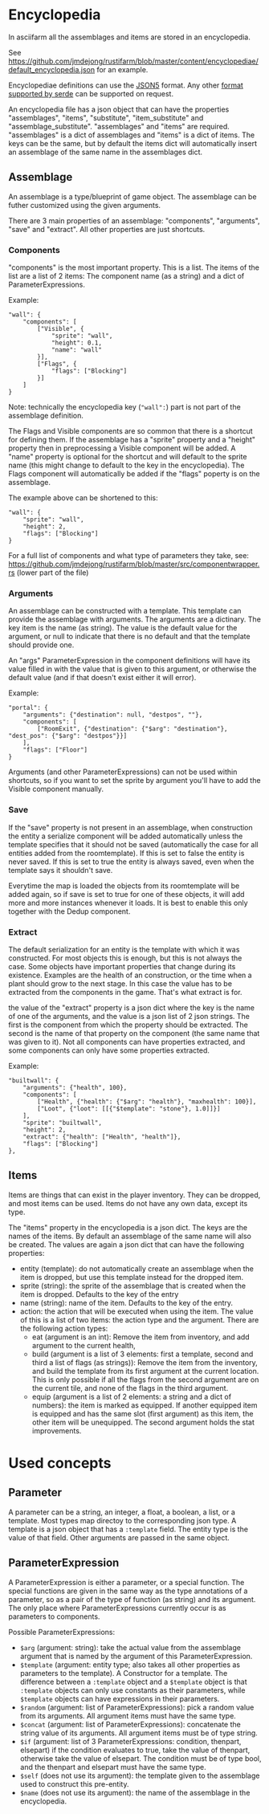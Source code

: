 
# Encyclopedia

In asciifarm all the assemblages and items are stored in an encyclopedia.

See https://github.com/jmdejong/rustifarm/blob/master/content/encyclopediae/default_encyclopedia.json for an example.

Encyclopediae definitions can use the [JSON5](https://json5.org/) format.
Any other [format supported by serde](https://serde.rs/#data-formats) can be supported on request.

An encyclopedia file has a json object that can have the properties "assemblages", "items", "substitute", "item_substitute" and "assemblage_substitute".
"assemblages" and "items" are required.
"assemblages" is a dict of assemblages and "items" is a dict of items.
The keys can be the same, but by default the items dict will automatically insert an assemblage of the same name in the assemblages dict.

## Assemblage

An assemblage is a type/blueprint of game object.
The assemblage can be futher customized using the given arguments.

There are 3 main properties of an assemblage: "components", "arguments", "save" and "extract".
All other properties are just shortcuts.

### Components

"components" is the most important property. This is a list.
The items of the list are a list of 2 items: The component name (as a string) and a dict of ParameterExpressions.

Example:

	"wall": {
		"components": [
			["Visible", {
				"sprite": "wall",
				"height": 0.1,
				"name": "wall"
			}],
			["Flags", {
				"flags": ["Blocking"]
			}]
		]
	}

Note: technically the encyclopedia key (`"wall":`) part is not part of the assemblage definition.

The Flags and Visible components are so common that there is a shortcut for defining them.
If the assemblage has a "sprite" property and a "height" property then in preprocessing a Visible component will be added.
A "name" property is optional for the shortcut and will default to the sprite name (this might change to default to the key in the encyclopedia).
The Flags component will automatically be added if the "flags" poperty is on the assemblage.

The example above can be shortened to this:

	"wall": {
		"sprite": "wall",
		"height": 2,
		"flags": ["Blocking"]
	}

For a full list of components and what type of parameters they take, see: https://github.com/jmdejong/rustifarm/blob/master/src/componentwrapper.rs (lower part of the file)

### Arguments

An assemblage can be constructed with a template.
This template can provide the assemblage with arguments.
The arguments are a dictinary.
The key item is the name (as string).
The value is the default value for the argument, or null to indicate that there is no default and that the template should provide one.

An "args" ParameterExpression in the component definitions will have its value filled in with the value that is given to this argument, or otherwise the default value (and if that doesn't exist either it will error).

Example: 

	"portal": {
		"arguments": {"destination": null, "destpos", ""},
		"components": [
			["RoomExit", {"destination": {"$arg": "destination"}, "dest_pos": {"$arg": "destpos"}}]
		],
		"flags": ["Floor"]
	}

Arguments (and other ParameterExpressions) can not be used within shortcuts, so if you want to set the sprite by argument you'll have to add the Visible component manually.


### Save

If the "save" property is not present in an assemblage, when construction the entity a serialize component will be added automatically unless the template specifies that it should not be saved (automatically the case for all entities added from the roomtemplate).
If this is set to false the entity is never saved.
If this is set to true the entity is always saved, even when the template says it shouldn't save.

Everytime the map is loaded the objects from its roomtemplate will be added again, so if save is set to true for one of these objects, it will add more and more instances whenever it loads. It is best to enable this only together with the Dedup component.

### Extract

The default serialization for an entity is the template with which it was constructed.
For most objects this is enough, but this is not always the case.
Some objects have important properties that change during its existence.
Examples are the health of an construction, or the time when a plant should grow to the next stage.
In this case the value has to be extracted from the components in the game. That's what extract is for.

the value of the "extract" property is a json dict where the key is the name of one of the arguments, and the value is a json list of 2 json strings.
The first is the component from which the property should be extracted. The second is the name of that property on the component (the same name that was given to it).
Not all components can have properties extracted, and some components can only have some properties extracted.

Example:

	"builtwall": {
		"arguments": {"health", 100},
		"components": [
			["Health", {"health": {"$arg": "health"}, "maxhealth": 100}],
			["Loot", {"loot": [[{"$template": "stone"}, 1.0]]}]
		],
		"sprite": "builtwall",
		"height": 2,
		"extract": {"health": ["Health", "health"]},
		"flags": ["Blocking"]
	},

## Items

Items are things that can exist in the player inventory.
They can be dropped, and most items can be used.
Items do not have any own data, except its type.

The "items" property in the encyclopedia is a json dict.
The keys are the names of the items. By default an assemblage of the same name will also be created.
The values are again a json dict that can have the following properties:

- entity (template): do not automatically create an assemblage when the item is dropped, but use this template instead for the dropped item.
- sprite (string): the sprite of the assemblage that is created when the item is dropped. Defaults to the key of the entry
- name (string): name of the item. Defaults to the key of the entry.
- action: the action that will be executed when using the item. The value of this is a list of two items: the action type and the argument. There are the following action types:
  - eat (argument is an int): Remove the item from inventory, and add argument to the current health,
  - build (argument is a list of 3 elements: first a template, second and third a list of flags (as strings)): Remove the item from the inventory, and build the template from its first argument at the current location. This is only possible if all the flags from the second argument are on the current tile, and none of the flags in the third argument.
  - equip (argument is a list of 2 elements: a string and a dict of numbers): the item is marked as equipped. If another equipped item is equipped and has the same slot (first argument) as this item, the other item will be unequipped. The second argument holds the stat improvements.

# Used concepts

## Parameter
A parameter can be a string, an integer, a float, a boolean, a list, or a template.
Most types map directoy to the corresponding json type.
A template is a json object that has a `:template` field.
The entity type is the value of that field.
Other arguments are passed in the same object.


## ParameterExpression

A ParameterExpression is either a parameter, or a special function.
The special functions are given in the same way as the type annotations of a parameter, so as a pair of the type of function (as string) and its argument.
The only place where ParameterExpressions currently occur is as parameters to components.

Possible ParameterExpressions:

- `$arg` (argument: string): take the actual value from the assemblage argument that is named by the argument of this ParameterExpression.
- `$template` (argument: entity type; also takes all other properties as parameters to the template). A Constructor for a template. The difference between a `:template` object and a `$template` object is that `:template` objects can only use constants as their parameters, while `$template` objects can have expressions in their parameters.
- `$random` (argument: list of ParameterExpressions): pick a random value from its arguments. All argument items must have the same type.
- `$concat` (argument: list of ParameterExpressions): concatenate the string value of its arguments. All argument items must be of type string.
- `$if` (argument: list of 3 ParameterExpressions: condition, thenpart, elsepart) if the condition evaluates to true, take the value of thenpart, otherwise take the value of elsepart. The condition must be of type bool, and the thenpart and elsepart must have the same type.
- `$self` (does not use its argument): the template given to the assemblage used to construct this pre-entity.
- `$name` (does not use its argument): the name of the assemblage in the encyclopedia.
